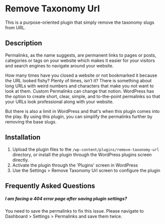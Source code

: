 # Remove Taxonomy Url
This is a purpose-oriented plugin that simply remove the taxonomy slugs from URL.

## Description
Permalinks, as the name suggests, are permanent links to pages or posts, categories or tags on your website which makes it easier for your visitors and search engines to navigate around your website.

How many times have you closed a website or not bookmarked it because the URL looked fishy? Plenty of times, isn’t it? There is something about long URLs with weird numbers and characters that make you not want to look at them. Custom Permalinks can change that notion. WordPress has the option to create short, clear, simple, and to-the-point permalinks so that your URLs look professional along with your website.

But there is also a limit in WordPress and that's when this plugin comes into the play. By using this plugin, you can simplify the permalinks further by removing the base slugs.

## Installation
1. Upload the plugin files to the `/wp-content/plugins/remove-taxonomy-url` directory, or install the plugin through the WordPress plugins screen directly.
2. Activate the plugin through the 'Plugins' screen in WordPress
3. Use the Settings > Remove Taxonomy Url screen to configure the plugin

## Frequently Asked Questions

##### I am facing a 404 error page after saving plugin settings?

You need to save the permalinks to fix this issue. Please navigate to Dashboard > Settings > Permalinks and save them twice.